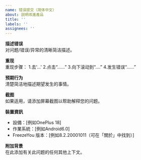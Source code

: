 ```yaml
---
name: 错误提交（简体中文）
about: 説明改進產品
title: ''
labels: ''
assignees: ''
---
```

**描述错误**  
对问题/错误/异常的清晰简洁描述。

**重现**  
重现步骤： 1.去'...' 2.点击“......” 3.向下滚动到“....” 4.发生错误“......”

**预期行为**  
清楚简洁地描述期望发生的事情。

**截图**  
如果适用，请添加屏幕截图以帮助解释您的问题。

**裝置資訊**

- 設備：[例如OnePlus 18] 
- 作業系統：[例如Android6.0] 
- FreezeYou 版本：[例如8.2.20001011（可在「關於」中找到）] 

**附加背景**  
在此添加有关此问题的任何其他上下文。